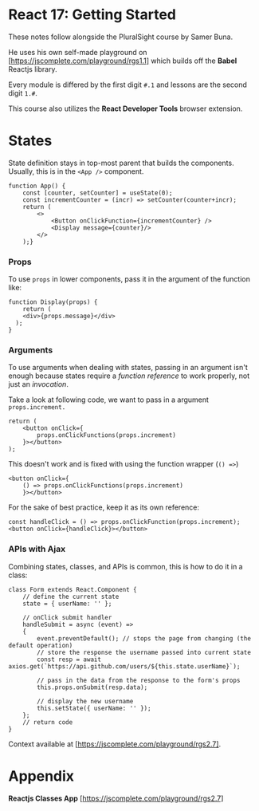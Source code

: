 # React 17: Getting Started
These notes follow alongside the PluralSight course by Samer Buna. 

He uses his own self-made playground on [https://jscomplete.com/playground/rgs1.1] which builds off the **Babel** Reactjs library. 

Every module is differed by the first digit ```#.1``` and lessons are the second digit ```1.#```.

This course also utilizes the **React Developer Tools** browser extension.

# States
State definition stays in top-most parent that builds the components. Usually, this is in the ```<App />``` component.
```
function App() {
	const [counter, setCounter] = useState(0);
    const incrementCounter = (incr) => setCounter(counter+incr);
	return (
        <>
            <Button onClickFunction={incrementCounter} />
            <Display message={counter}/>
        </>
    );}
```

### Props
To use ```props``` in lower components, pass it in the argument of the function like: 
```
function Display(props) {
	return (
  	<div>{props.message}</div>
  );
}
```

### Arguments
To use arguments when dealing with states, passing in an argument isn't enough because states require a _function reference_ to work properly, not just an _invocation_.

Take a look at following code, we want to pass in a argument ```props.increment.```
```
return (
  	<button onClick={
        props.onClickFunctions(props.increment)
    }></button>
);
```
This doesn't work and is fixed with using the function wrapper (```() =>```)
```
<button onClick={ 
    () => props.onClickFunctions(props.increment) 
    }></button>
```
For the sake of best practice, keep it as its own reference:
```
const handleClick = () => props.onClickFunction(props.increment);
<button onClick={handleClick}></button>
```

### APIs with Ajax
Combining states, classes, and APIs is common, this is how to do it in a class:
```
class Form extends React.Component { 
    // define the current state
	state = { userName: '' };

    // onClick submit handler
	handleSubmit = async (event) => 
    {
        event.preventDefault(); // stops the page from changing (the default operation)
        // store the response the username passed into current state
        const resp = await axios.get(`https://api.github.com/users/${this.state.userName}`);

        // pass in the data from the response to the form's props
        this.props.onSubmit(resp.data);

        // display the new username
        this.setState({ userName: '' });
    };
    // return code
}
```
Context available at [https://jscomplete.com/playground/rgs2.7].


# Appendix
**Reactjs Classes App** [https://jscomplete.com/playground/rgs2.7]
